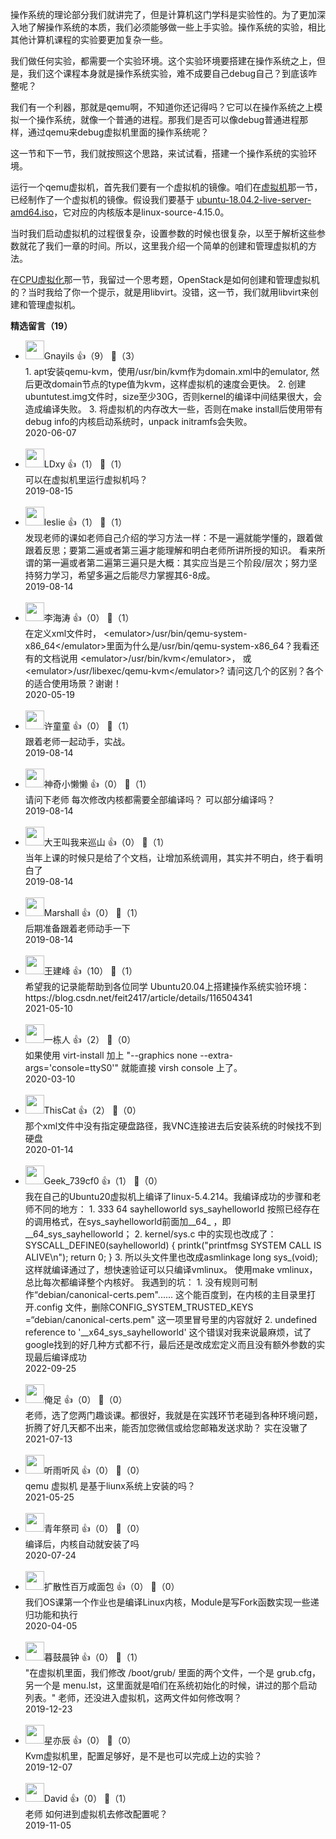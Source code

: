 操作系统的理论部分我们就讲完了，但是计算机这门学科是实验性的。为了更加深入地了解操作系统的本质，我们必须能够做一些上手实验。操作系统的实验，相比其他计算机课程的实验要更加复杂一些。

我们做任何实验，都需要一个实验环境。这个实验环境要搭建在操作系统之上，但是，我们这个课程本身就是操作系统实验，难不成要自己debug自己？到底该咋整呢？

我们有一个利器，那就是qemu啊，不知道你还记得吗？它可以在操作系统之上模拟一个操作系统，就像一个普通的进程。那我们是否可以像debug普通进程那样，通过qemu来debug虚拟机里面的操作系统呢？

这一节和下一节，我们就按照这个思路，来试试看，搭建一个操作系统的实验环境。

运行一个qemu虚拟机，首先我们要有一个虚拟机的镜像。咱们在[虚拟机](https://time.geekbang.org/column/article/108964)那一节，已经制作了一个虚拟机的镜像。假设我们要基于 [ubuntu-18.04.2-live-server-amd64.iso](http://ubuntu-18.04.2-live-server-amd64.iso)，它对应的内核版本是linux-source-4.15.0。

当时我们启动虚拟机的过程很复杂，设置参数的时候也很复杂，以至于解析这些参数就花了我们一章的时间。所以，这里我介绍一个简单的创建和管理虚拟机的方法。

在[CPU虚拟化](https://time.geekbang.org/column/article/109335)那一节，我留过一个思考题，OpenStack是如何创建和管理虚拟机的？当时我给了你一个提示，就是用libvirt。没错，这一节，我们就用libvirt来创建和管理虚拟机。
<div><strong>精选留言（19）</strong></div><ul>
<li><img src="https://static001.geekbang.org/account/avatar/00/10/c3/8c/bd586a8d.jpg" width="30px"><span>Gnayils</span> 👍（9） 💬（3）<div>1. apt安装qemu-kvm，使用&#47;usr&#47;bin&#47;kvm作为domain.xml中的emulator, 然后更改domain节点的type值为kvm，这样虚拟机的速度会更快。
2. 创建ubuntutest.img文件时，size至少30G，否则kernel的编译中间结果很大，会造成编译失败。
3. 将虚拟机的内存改大一些，否则在make install后使用带有debug info的内核启动系统时，unpack initramfs会失败。</div>2020-06-07</li><br/><li><img src="https://static001.geekbang.org/account/avatar/00/12/23/66/413c0bb5.jpg" width="30px"><span>LDxy</span> 👍（1） 💬（1）<div>可以在虚拟机里运行虚拟机吗？</div>2019-08-15</li><br/><li><img src="https://static001.geekbang.org/account/avatar/00/14/34/df/64e3d533.jpg" width="30px"><span>leslie</span> 👍（1） 💬（1）<div>      发现老师的课如老师自己介绍的学习方法一样：不是一遍就能学懂的，跟着做跟着反思；要第二遍或者第三遍才能理解和明白老师所讲所授的知识。
       看来所谓的第一遍或者第二遍第三遍只是大概：其实应当是三个阶段&#47;层次；努力坚持努力学习，希望多遍之后能尽力掌握其6-8成。</div>2019-08-14</li><br/><li><img src="https://static001.geekbang.org/account/avatar/00/10/5d/11/40b47496.jpg" width="30px"><span>李海涛</span> 👍（0） 💬（1）<div>在定义xml文件时，  &lt;emulator&gt;&#47;usr&#47;bin&#47;qemu-system-x86_64&lt;&#47;emulator&gt;里面为什么是&#47;usr&#47;bin&#47;qemu-system-x86_64？我看还有的文档说用   &lt;emulator&gt;&#47;usr&#47;bin&#47;kvm&lt;&#47;emulator&gt;， 或   &lt;emulator&gt;&#47;usr&#47;libexec&#47;qemu-kvm&lt;&#47;emulator&gt;? 请问这几个的区别？各个的适合使用场景？谢谢！</div>2020-05-19</li><br/><li><img src="https://static001.geekbang.org/account/avatar/00/0f/4d/fd/0aa0e39f.jpg" width="30px"><span>许童童</span> 👍（0） 💬（1）<div>跟着老师一起动手，实战。</div>2019-08-14</li><br/><li><img src="https://static001.geekbang.org/account/avatar/00/14/0c/ca/6173350b.jpg" width="30px"><span>神奇小懒懒</span> 👍（0） 💬（1）<div>请问下老师 每次修改内核都需要全部编译吗？ 可以部分编译吗？</div>2019-08-14</li><br/><li><img src="https://static001.geekbang.org/account/avatar/00/10/c6/f9/caf27bd3.jpg" width="30px"><span>大王叫我来巡山</span> 👍（0） 💬（1）<div>当年上课的时候只是给了个文档，让增加系统调用，其实并不明白，终于看明白了</div>2019-08-14</li><br/><li><img src="https://static001.geekbang.org/account/avatar/00/16/87/9b/8bebc8b6.jpg" width="30px"><span>Marshall</span> 👍（0） 💬（1）<div>后期准备跟着老师动手一下</div>2019-08-14</li><br/><li><img src="https://static001.geekbang.org/account/avatar/00/1e/07/8d/3e76560f.jpg" width="30px"><span>王建峰</span> 👍（10） 💬（1）<div>希望我的记录能帮助到各位同学
Ubuntu20.04上搭建操作系统实验环境：https:&#47;&#47;blog.csdn.net&#47;feit2417&#47;article&#47;details&#47;116504341</div>2021-05-10</li><br/><li><img src="https://static001.geekbang.org/account/avatar/00/14/a2/7d/b26f2697.jpg" width="30px"><span>一栋人</span> 👍（2） 💬（0）<div>如果使用 virt-install 加上 &quot;--graphics none --extra-args=&#39;console=ttyS0&#39;&quot; 就能直接 virsh console 上了。</div>2020-03-10</li><br/><li><img src="https://static001.geekbang.org/account/avatar/00/15/fd/4f/d14f8993.jpg" width="30px"><span>ThisCat</span> 👍（2） 💬（0）<div>那个xml文件中没有指定硬盘路径，我VNC连接进去后安装系统的时候找不到硬盘</div>2020-01-14</li><br/><li><img src="" width="30px"><span>Geek_739cf0</span> 👍（1） 💬（0）<div>我在自己的Ubuntu20虚拟机上编译了linux-5.4.214。我编译成功的步骤和老师不同的地方：
1. 333     64      sayhelloworld           sys_sayhelloworld  按照已经存在的调用格式，在sys_sayhelloworld前面加__64_ ，即__64_sys_sayhelloworld；
2. kernel&#47;sys.c 中的实现也改成了：
SYSCALL_DEFINE0(sayhelloworld)
{
     printk(&quot;printfmsg SYSTEM CALL IS ALIVE\n&quot;);
    return 0;
 }
3. 所以头文件里也改成asmlinkage long sys_(void);
这样就编译通过了，想快速验证可以只编译vmlinux。 使用make vmlinux，总比每次都编译整个内核好。
我遇到的坑：
1. 没有规则可制作“debian&#47;canonical-certs.pem&quot;......
这个能百度到，在内核的主目录里打开.config 文件，删除CONFIG_SYSTEM_TRUSTED_KEYS =“debian&#47;canonical-certs.pem&quot;  这一项里冒号里的内容就好
2. undefined reference to &#39;__x64_sys_sayhelloworld&#39;
这个错误对我来说最麻烦，试了google找到的好几种方式都不行，最后还是改成宏定义而且没有额外参数的实现最后编译成功


</div>2022-09-25</li><br/><li><img src="https://static001.geekbang.org/account/avatar/00/11/b6/db/791d0f5e.jpg" width="30px"><span>俺足</span> 👍（0） 💬（0）<div>老师，选了您两门趣谈课。都很好，我就是在实践环节老碰到各种环境问题，折腾了好几天都不出来，能否加您微信或给您邮箱发送求助？ 实在没辙了</div>2021-07-13</li><br/><li><img src="https://static001.geekbang.org/account/avatar/00/1a/f1/66/7153dcba.jpg" width="30px"><span>听雨听风</span> 👍（0） 💬（0）<div>qemu 虚拟机 是基于liunx系统上安装的吗？ </div>2021-05-25</li><br/><li><img src="https://static001.geekbang.org/account/avatar/00/13/36/94/0b969588.jpg" width="30px"><span>青年祭司</span> 👍（0） 💬（0）<div>编译后，内核自动就安装了吗</div>2020-07-24</li><br/><li><img src="https://static001.geekbang.org/account/avatar/00/1d/12/13/e103a6e3.jpg" width="30px"><span>扩散性百万咸面包</span> 👍（0） 💬（0）<div>我们OS课第一个作业也是编译Linux内核，Module是写Fork函数实现一些递归功能和执行</div>2020-04-05</li><br/><li><img src="https://static001.geekbang.org/account/avatar/00/11/ab/c5/59752bf1.jpg" width="30px"><span>暮鼓晨钟</span> 👍（0） 💬（1）<div>&quot;在虚拟机里面，我们修改 &#47;boot&#47;grub&#47; 里面的两个文件，一个是 grub.cfg，另一个是 menu.lst，这里面就是咱们在系统初始化的时候，讲过的那个启动列表。&quot;
老师，还没进入虚拟机，这两文件如何修改啊？</div>2019-12-23</li><br/><li><img src="https://static001.geekbang.org/account/avatar/00/13/99/f0/d9343049.jpg" width="30px"><span>星亦辰</span> 👍（0） 💬（0）<div>Kvm虚拟机里，配置足够好，是不是也可以完成上边的实验？</div>2019-12-07</li><br/><li><img src="https://static001.geekbang.org/account/avatar/00/11/d4/87/aa475f0a.jpg" width="30px"><span>David</span> 👍（0） 💬（1）<div>老师 如何进到虚拟机去修改配置呢？</div>2019-11-05</li><br/>
</ul>